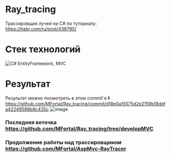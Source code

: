 # Ray_tracing
Трассировщик лучей на C# по туториалу: https://habr.com/ru/post/436790/

# Стек технологий
![C#](https://img.shields.io/badge/c%23-%23239120.svg?style=for-the-badge&logo=c-sharp&logoColor=white)
EntityFramework, MVC

# Результат
Результат можно посмотреть в этом commit`e :arrow_double_down:  
https://github.com/MFortal/Ray_tracing/commit/d18e0a15575d2e2159b18defa42249588b8c435c
![image](https://user-images.githubusercontent.com/38141171/60665431-199f3980-9e6d-11e9-8ce8-39470cf40e6d.png)

### Последняя веточка https://github.com/MFortal/Ray_tracing/tree/developMVC

### Продолжение работы над трассировщиком https://github.com/MFortal/AspMvc-RayTracer
